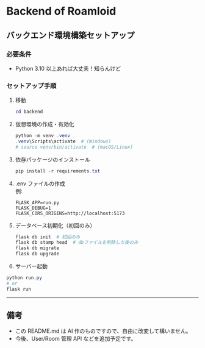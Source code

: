 # Backend of Roamloid

## バックエンド環境構築セットアップ

### 必要条件

- Python 3.10 以上あれば大丈夫！知らんけど

### セットアップ手順

1. 移動

   ```powershell
   cd backend
   ```

2. 仮想環境の作成・有効化

   ```powershell
   python -m venv .venv
   .venv\Scripts\activate  # (Windows)
   # source venv/bin/activate  # (macOS/Linux)
   ```

3. 依存パッケージのインストール

   ```powershell
   pip install -r requirements.txt
   ```

4. .env ファイルの作成  
   例:

   ```
   FLASK_APP=run.py
   FLASK_DEBUG=1
   FLASK_CORS_ORIGINS=http://localhost:5173
   ```

5. データベース初期化（初回のみ）

   ```powershell
   flask db init  # 初回のみ
   flask db stamp head  # dbファイルを削除した後のみ
   flask db migrate
   flask db upgrade
   ```

6. サーバー起動

```powershell
python run.py
# or
flask run
```

---

## 備考

- この README.md は AI 作のものですので、自由に改変して構いません。
- 今後、User/Room 管理 API などを追加予定です。
